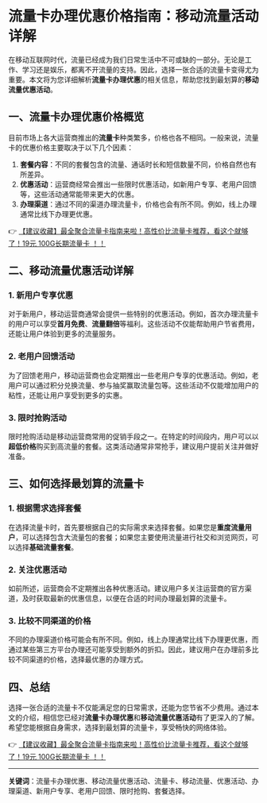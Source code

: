 # 流量卡办理优惠价格指南：移动流量活动详解

在移动互联网时代，流量已经成为我们日常生活中不可或缺的一部分。无论是工作、学习还是娱乐，都离不开流量的支持。因此，选择一张合适的流量卡变得尤为重要。本文将为您详细解析**流量卡办理优惠**的相关信息，帮助您找到最划算的**移动流量优惠活动**。

## 一、流量卡办理优惠价格概览

目前市场上各大运营商推出的**流量卡**种类繁多，价格也各不相同。一般来说，流量卡的优惠价格主要取决于以下几个因素：

1. **套餐内容**：不同的套餐包含的流量、通话时长和短信数量不同，价格自然也有所差异。
2. **优惠活动**：运营商经常会推出一些限时优惠活动，如新用户专享、老用户回馈等，这些活动通常能带来更大的优惠。
3. **办理渠道**：通过不同的渠道办理流量卡，价格也会有所不同。例如，线上办理通常比线下办理更优惠。

👉 [【建议收藏】最全聚合流量卡指南来啦！高性价比流量卡推荐，看这个就够了！19元 100G长期流量卡 ！！](https://bit.ly/Liuliangka)

## 二、移动流量优惠活动详解

### 1. 新用户专享优惠

对于新用户，移动运营商通常会提供一些特别的优惠活动。例如，首次办理流量卡的用户可以享受**首月免费**、**流量翻倍**等福利。这些活动不仅能帮助用户节省费用，还能让用户体验到更多的流量服务。

### 2. 老用户回馈活动

为了回馈老用户，移动运营商也会定期推出一些老用户专享的优惠活动。例如，老用户可以通过积分兑换流量、参与抽奖赢取流量包等。这些活动不仅能增加用户的粘性，还能让用户享受到更多的实惠。

### 3. 限时抢购活动

限时抢购活动是移动运营商常用的促销手段之一。在特定的时间段内，用户可以以**超低价格**购买到高流量的套餐。这类活动通常非常抢手，建议用户提前关注并做好准备。

## 三、如何选择最划算的流量卡

### 1. 根据需求选择套餐

在选择流量卡时，首先要根据自己的实际需求来选择套餐。如果您是**重度流量用户**，可以选择包含大流量包的套餐；如果您主要使用流量进行社交和浏览网页，可以选择**基础流量套餐**。

### 2. 关注优惠活动

如前所述，运营商会不定期推出各种优惠活动。建议用户多关注运营商的官方渠道，及时获取最新的优惠信息，以便在合适的时间办理最划算的流量卡。

### 3. 比较不同渠道的价格

不同的办理渠道价格可能会有所不同。例如，线上办理通常比线下办理更优惠，而通过某些第三方平台办理还可能享受到额外的折扣。因此，建议用户在办理前多比较不同渠道的价格，选择最优惠的办理方式。

## 四、总结

选择一张合适的流量卡不仅能满足您的日常需求，还能为您节省不少费用。通过本文的介绍，相信您已经对**流量卡办理优惠**和**移动流量优惠活动**有了更深入的了解。希望您能根据自身需求，选择到最划算的流量卡，享受畅快的网络体验。

👉 [【建议收藏】最全聚合流量卡指南来啦！高性价比流量卡推荐，看这个就够了！19元 100G长期流量卡 ！！](https://bit.ly/Liuliangka)

---

**关键词**：流量卡办理优惠、移动流量优惠活动、流量卡、移动流量、优惠活动、办理渠道、新用户专享、老用户回馈、限时抢购、套餐选择。